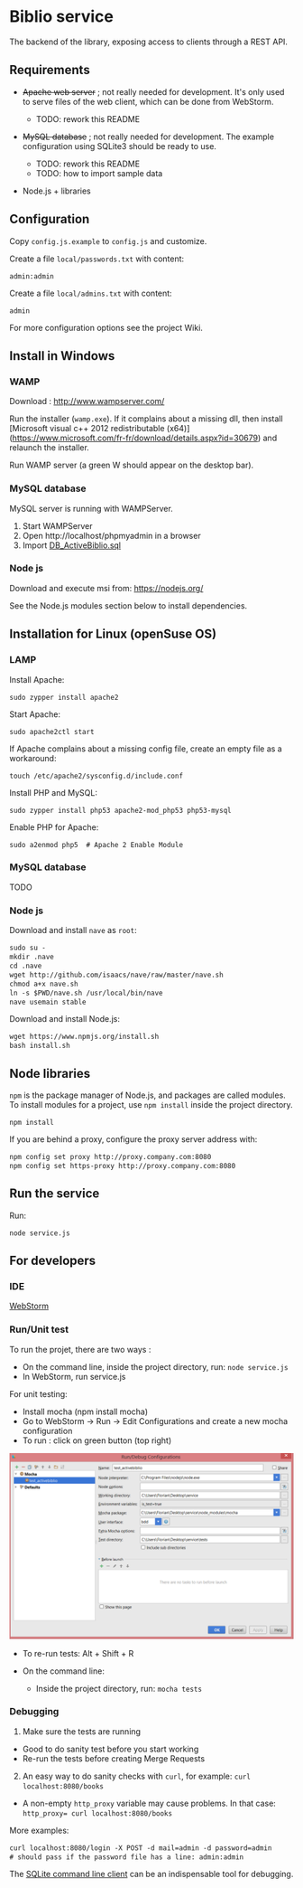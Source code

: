 Biblio service
==============

The backend of the library, exposing access to clients through a REST API.


Requirements
------------

- <strike>Apache web server</strike> ; not really needed for development.
  It's only used to serve files of the web client,
  which can be done from WebStorm.
  - TODO: rework this README

- <strike>MySQL database</strike> ; not really needed for development.
  The example configuration using SQLite3 should be ready to use.
  - TODO: rework this README
  - TODO: how to import sample data

- Node.js + libraries

Configuration
-------------

Copy `config.js.example` to `config.js` and customize.

Create a file `local/passwords.txt` with content:

    admin:admin
    
Create a file `local/admins.txt` with content:

    admin
    
For more configuration options see the project Wiki.

Install in Windows
------------------

### WAMP

Download : http://www.wampserver.com/   

Run the installer (`wamp.exe`). If it complains about a missing dll,
then install [Microsoft visual c++ 2012 redistributable (x64)]
(https://www.microsoft.com/fr-fr/download/details.aspx?id=30679) and relaunch the installer.

Run WAMP server (a green W should appear on the desktop bar).

### MySQL database

MySQL server is running with WAMPServer.   

1. Start WAMPServer  
2. Open http://localhost/phpmyadmin in a browser
3. Import [DB_ActiveBiblio.sql](database/DB_ActiveBiblio.sql)

### Node js

Download and execute msi from: https://nodejs.org/    

See the Node.js modules section below to install dependencies.


Installation for Linux (openSuse OS)
--------------------------------

### LAMP

Install Apache:

    sudo zypper install apache2    

Start Apache:

    sudo apache2ctl start    

If Apache complains about a missing config file, create an empty file as a workaround:

    touch /etc/apache2/sysconfig.d/include.conf 
       
Install PHP and MySQL:

    sudo zypper install php53 apache2-mod_php53 php53-mysql

Enable PHP for Apache:

    sudo a2enmod php5  # Apache 2 Enable Module

### MySQL database

TODO

### Node js

Download and install `nave` as `root`:

    sudo su -
    mkdir .nave
    cd .nave
    wget http://github.com/isaacs/nave/raw/master/nave.sh
    chmod a+x nave.sh
    ln -s $PWD/nave.sh /usr/local/bin/nave
    nave usemain stable

Download and install Node.js:

    wget https://www.npmjs.org/install.sh
    bash install.sh


Node libraries
--------------

`npm` is the package manager of Node.js, and packages are called modules.
To install modules for a project, use `npm install` inside the project directory.

    npm install

If you are behind a proxy, configure the proxy server address with:

    npm config set proxy http://proxy.company.com:8080    
    npm config set https-proxy http://proxy.company.com:8080

Run the service
---------------

Run:

    node service.js


For developers
--------------

### IDE

[WebStorm](https://www.jetbrains.com/webstorm/)

### Run/Unit test

To run the projet, there are two ways :  

- On the command line, inside the project directory, run: `node service.js`   
- In WebStorm, run service.js

For unit testing:

- Install mocha (npm install mocha)  
- Go to WebStorm -> Run -> Edit Configurations and create a new mocha configuration
- To run : click on green button (top right)   

![Running mocha](docs/specs/images/running_mocha.png)

- To re-run tests: Alt + Shift + R

- On the command line:
	- Inside the project directory, run: `mocha tests`

### Debugging

1. Make sure the tests are running
  - Good to do sanity test before you start working
  - Re-run the tests before creating Merge Requests

2. An easy way to do sanity checks with `curl`, for example: `curl localhost:8080/books`
  - A non-empty `http_proxy` variable may cause problems. In that case: `http_proxy= curl localhost:8080/books`

More examples:

    curl localhost:8080/login -X POST -d mail=admin -d password=admin
    # should pass if the password file has a line: admin:admin

The [SQLite command line client][1] can be an indispensable tool for debugging.

[1]: https://www.sqlite.org/download.html